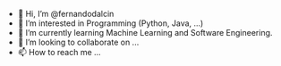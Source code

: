 - 👋 Hi, I’m @fernandodalcin
- 👀 I’m interested in Programming (Python, Java, ...)
- 🌱 I’m currently learning Machine Learning and Software Engineering.
- 💞️ I’m looking to collaborate on ...
- 📫 How to reach me ...

<!---
fernandodalcin/fernandodalcin is a ✨ special ✨ repository because its `README.md` (this file) appears on your GitHub profile.
You can click the Preview link to take a look at your changes.
--->
